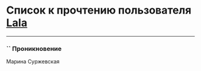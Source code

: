 # Список к прочтению пользователя [Lala](http://vk.com/id76187635)
---

### `` Проникновение
Марина Суржевская

